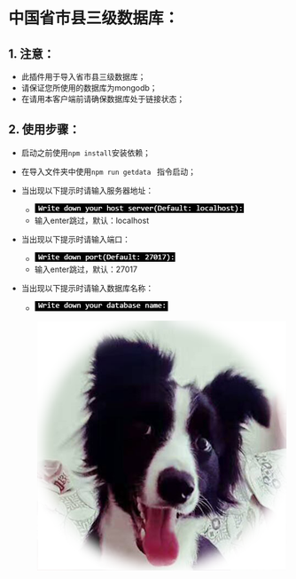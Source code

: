 # 中国省市县三级数据库：

## 1. 注意：

* 此插件用于导入省市县三级数据库；
* 请保证您所使用的数据库为mongodb；
* 在请用本客户端前请确保数据库处于链接状态；

## 2. 使用步骤：

* 启动之前使用`npm install`安装依赖；

* 在导入文件夹中使用`npm run getdata ` 指令启动；

* 当出现以下提示时请输入服务器地址：
  - ![host](./images/host.png) 
  - 输入enter跳过，默认：localhost

* 当出现以下提示时请输入端口：
  - ![port](./images/port.png) 
  - 输入enter跳过，默认：27017

* 当出现以下提示时请输入数据库名称：

  - ![database](./images/database.png) 

    ​								 ![](./images/meatroll.png) 